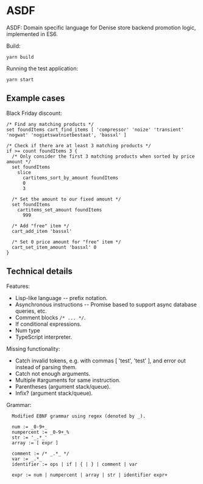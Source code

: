 # ASDF

ASDF: Domain specific language for Denise store backend promotion logic, implemented in ES6.

Build:

```
yarn build
```

Running the test application:

```
yarn start
```

## Example cases

Black Friday discount:

```
/* Find any matching products */
set foundItems cart_find_items [ 'compressor' 'noize' 'transient' 'nogwat' 'nogietswatnietbestaat', 'bassxl' ]

/* Check if there are at least 3 matching products */
if >= count foundItems 3 {
  /* Only consider the first 3 matching products when sorted by price amount */
  set foundItems
    slice
      cartitems_sort_by_amount foundItems
      0
      3
  
  /* Set the amount to our fixed amount */
  set foundItems
    cartitems_set_amount foundItems
      999
  
  /* Add "free" item */
  cart_add_item 'bassxl'
  
  /* Set 0 price amount for "free" item */
  cart_set_item_amount 'bassxl' 0
}
```

## Technical details

Features:

* Lisp-like language -- prefix notation.
* Asynchronous instructions -- Promise based to support async database queries, etc.
* Comment blocks ```/* ... */```.
* If conditional expressions.
* Num type 
* TypeScript interpreter.

Missing functionality:

* Catch invalid tokens, e.g. with commas [ 'test', 'test' ], and error out instead of parsing them.
* Catch not enough arguments.
* Multiple #arguments for same instruction.
* Parentheses (argument stack/queue).
* Infix? (argument stack/queue).

Grammar:

```
  Modified EBNF grammar using regex (denoted by _).

  num := _0-9+_
  numpercent := _0-9+_%
  str := '_.*_'
  array := [ expr ]

  comment := /* _.*_ */
  var := _.*_
  identifier := ops | if | { | } | comment | var

  expr := num | numpercent | array | str | identifier expr+
```
